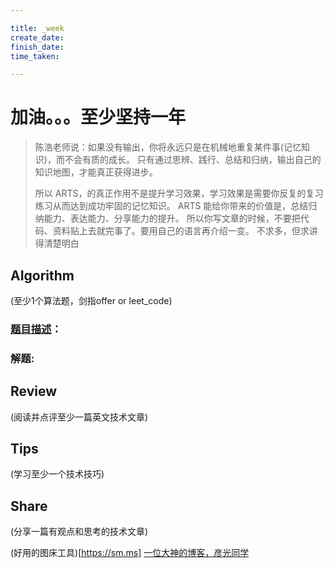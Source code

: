 ```yaml
---

title: _week
create_date:
finish_date:
time_taken:

---
```


# 加油。。。至少坚持一年
> 陈浩老师说：如果没有输出，你将永远只是在机械地重复某件事(记忆知识)，而不会有质的成长。
> 只有通过思辨、践行、总结和归纳，输出自己的知识地图，才能真正获得进步。
>
> 所以 ARTS，的真正作用不是提升学习效果，学习效果是需要你反复的复习练习从而达到成功牢固的记忆知识。
> ARTS 能给你带来的价值是，总结归纳能力、表达能力、分享能力的提升。
> 所以你写文章的时候，不要把代码、资料贴上去就完事了。要用自己的语言再介绍一变。
> 不求多，但求讲得清楚明白


## AIgorithm
(至少1个算法题，剑指offer or leet_code)


### [题目描述]()：




### 解题:


## Review
(阅读并点评至少一篇英文技术文章)


## Tips
(学习至少一个技术技巧)


## Share
(分享一篇有观点和思考的技术文章)





(好用的图床工具)[https://sm.ms]
[一位大神的博客，彦光同学](http://s1nh.org)


